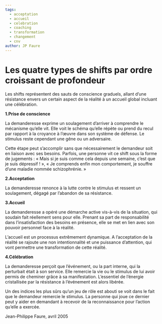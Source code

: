 ```yaml
---
tags:
  - acceptation
  - accueil
  - celebration
  - coaching
  - transformation
  - changement
  - cnv
author: JP Faure
---
```


# Les quatre types de shifts par ordre croissant de profondeur


Les shifts représentent des sauts de conscience graduels, allant d’une résistance envers un certain aspect de la réalité à un accueil global incluant une célébration.

**1.Prise de conscience**

La demanderesse exprime un soulagement d’arriver à comprendre le mécanisme qu’elle vit. Elle voit le schéma qu’elle répète ou prend du recul par rapport à la croyance à l’œuvre dans son système de défense. Le stimulus reste cependant une gêne ou un adversaire.

Cette étape peut s’accomplir sans que nécessairement le demandeur soit en liaison avec ses besoins. Parfois, une personne vit ce shift sous la forme de jugements : « Mais si je suis comme cela depuis une semaine, c’est que je suis dépressif ! », « Je comprends enfin mon comportement, je souffre d’une maladie nommée schizophrénie. »

**2.Acceptation**

La demanderesse renonce à la lutte contre le stimulus et ressent un soulagement, dégagé par l’abandon de sa résistance.

**3.Accueil**

La demanderesse a opéré une démarche active vis-à-vis de la situation, qui soudain fait réellement sens pour elle. Prenant sa part de responsabilité dans l’insatisfaction des besoins en présence, elle se met en lien avec son pouvoir personnel face à la réalité.

L’accueil est un processus extrêmement dynamique. A l’acceptation de la réalité se rajoute une non intentionnalité et une puissance d’attention, qui vont permettre une transformation de cette réalité.

**4.Célébration**

La demanderesse perçoit que l’événement, ou la part interne, qui la perturbait était à son service. Elle remercie la vie ou le stimulus de lui avoir permis de cheminer grâce à sa manifestation. L’essentiel de l’énergie cristallisée par la résistance à l’événement est alors libérée.

Un des indices les plus sûrs qu’un jeu de rôle est abouti se voit dans le fait que le demandeur remercie le stimulus. La personne qui joue ce dernier peut y aider en demandant à recevoir de la reconnaissance pour l’action qu’elle a exercée.

Jean-Philippe Faure, avril 2005


